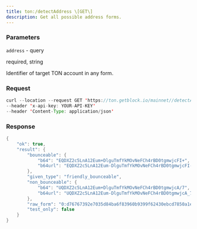 ```yaml
---
title: ton:/detectAddress \[GET\]
description: Get all possible address forms.
---
```


### Parameters


`address` - query

required, string

Identifier of target TON account in any form.

### Request

``` java
curl --location --request GET 'https://ton.getblock.io/mainnet//detectAddress?address=EQDXZ2c5LnA12Eum-DlguTmfYkMOvNeFCh4rBD0tgmwjcFI-' 
--header 'x-api-key: YOUR-API-KEY' 
--header 'Content-Type: application/json'
```

###  Response

``` java
{
    "ok": true,
    "result": {
        "bounceable": {
            "b64": "EQDXZ2c5LnA12Eum+DlguTmfYkMOvNeFCh4rBD0tgmwjcFI+",
            "b64url": "EQDXZ2c5LnA12Eum-DlguTmfYkMOvNeFCh4rBD0tgmwjcFI-"
        },
        "given_type": "friendly_bounceable",
        "non_bounceable": {
            "b64": "UQDXZ2c5LnA12Eum+DlguTmfYkMOvNeFCh4rBD0tgmwjcA/7",
            "b64url": "UQDXZ2c5LnA12Eum-DlguTmfYkMOvNeFCh4rBD0tgmwjcA_7"
        },
        "raw_form": "0:d76767392e7035d84ba6f83960b9399f62430ebcd7850a1e2b043d2d826c2370",
        "test_only": false
    }
}
```

